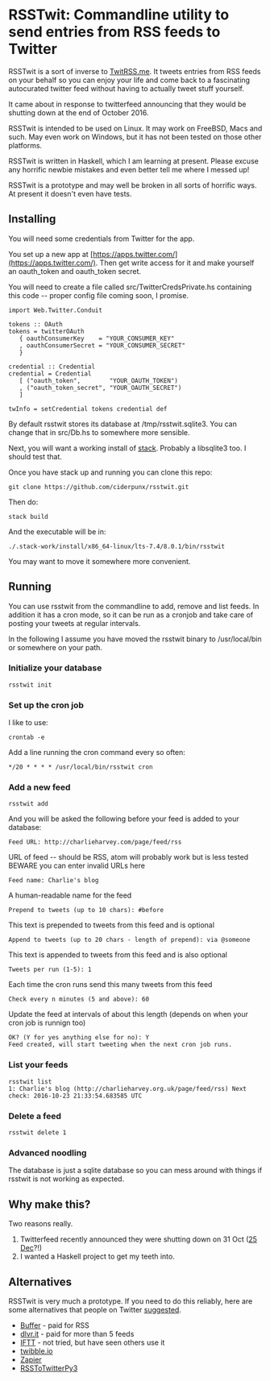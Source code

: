 RSSTwit: Commandline utility to send entries from RSS feeds to Twitter
======================================================================

RSSTwit is a sort of inverse to [TwitRSS.me](https://github.com/ciderpunx/twitrssme). It tweets entries from RSS feeds on your behalf so you can enjoy your life and come back to a fascinating autocurated twitter feed without having to actually tweet stuff yourself.

It came about in response to twitterfeed announcing that they would be shutting down at the end of October 2016.

RSSTwit is intended to be used on Linux. It may work on FreeBSD, Macs and such. May even work on Windows, but it has not been tested on those other platforms.

RSSTwit is written in Haskell, which I am learning at present. Please excuse any horrific newbie mistakes and even better tell me where I messed up!

RSSTwit is a prototype and may well be broken in all sorts of horrific ways. At present it doesn't even have tests.

Installing
----------

You will need some credentials from Twitter for the app.

You set up a new app at [https://apps.twitter.com/](https://apps.twitter.com/). Then get write access for it and make yourself an oauth_token and oauth_token secret.

You will need to create a file called src/TwitterCredsPrivate.hs containing this code -- proper config file coming soon, I promise. 

    import Web.Twitter.Conduit
    
    tokens :: OAuth
    tokens = twitterOAuth
       { oauthConsumerKey    = "YOUR_CONSUMER_KEY"
       , oauthConsumerSecret = "YOUR_CONSUMER_SECRET"
       }
    
    credential :: Credential
    credential = Credential
       [ ("oauth_token",        "YOUR_OAUTH_TOKEN")
       , ("oauth_token_secret", "YOUR_OAUTH_SECRET")
       ]
    
    twInfo = setCredential tokens credential def

By default rsstwit stores its database at /tmp/rsstwit.sqlite3. You can change that in src/Db.hs to somewhere more sensible.

Next, you will want a working install of [stack](https://docs.haskellstack.org/en/stable/README/). Probably a libsqlite3 too. I should test that.

Once you have stack up and running you can clone this repo:

    git clone https://github.com/ciderpunx/rsstwit.git

Then do:

    stack build

And the executable will be in:

    ./.stack-work/install/x86_64-linux/lts-7.4/8.0.1/bin/rsstwit

You may want to move it somewhere more convenient.

Running
-------

You can use rsstwit from the commandline to add, remove and list feeds. In addition it has a cron mode, so it can be run as a cronjob and take care of posting your tweets at regular intervals.

In the following I assume you have moved the rsstwit binary to /usr/local/bin or somewhere on your path.

### Initialize your database

    rsstwit init

### Set up the cron job

I like to use:

    crontab -e

Add a line running the cron command every so often:

    */20 * * * * /usr/local/bin/rsstwit cron

### Add a new feed

    rsstwit add

And you will be asked the following before your feed is added to your database:

    Feed URL: http://charlieharvey.com/page/feed/rss

URL of feed -- should be RSS, atom will probably work but is less tested  
BEWARE you can enter invalid URLs here

    Feed name: Charlie's blog

A human-readable name for the feed

    Prepend to tweets (up to 10 chars): #before

This text is prepended to tweets from this feed and is optional

    Append to tweets (up to 20 chars - length of prepend): via @someone

This text is appended to tweets from this feed and is also optional

    Tweets per run (1-5): 1

Each time the cron runs send this many tweets from this feed

    Check every n minutes (5 and above): 60

Update the feed at intervals of about this length (depends on when your cron job is runnign too)

    OK? (Y for yes anything else for no): Y
    Feed created, will start tweeting when the next cron job runs.

### List your feeds

    rsstwit list
    1: Charlie's blog (http://charlieharvey.org.uk/page/feed/rss) Next check: 2016-10-23 21:33:54.683585 UTC

### Delete a feed

    rsstwit delete 1

### Advanced noodling

The database is just a sqlite database so you can mess around with things if rsstwit is not working as expected.


Why make this?
--------------

Two reasons really.

1. Twitterfeed recently announced they were shutting down on 31 Oct ([25 Dec](https://news.ycombinator.com/item?id=9117195)?!) 
2. I wanted a Haskell project to get my teeth into.

Alternatives
------------

RSSTwit is very much a prototype. If you need to do this reliably, here are some alternatives that people on Twitter [suggested](https://twitter.com/ciderpunx/status/789783130513301504).

* [Buffer](https://buffer.com) - paid for RSS
* [dlvr.it](https://dlvr.it) - paid for more than 5 feeds
* [IFTT](https://iftt.com) - not tried, but have seen others use it
* [twibble.io](https://twibble.io)
* [Zapier](https://zapier.com)
* [RSSToTwitterPy3](https://github.com/engdeathmatch/RSSToTwitterPy3)
